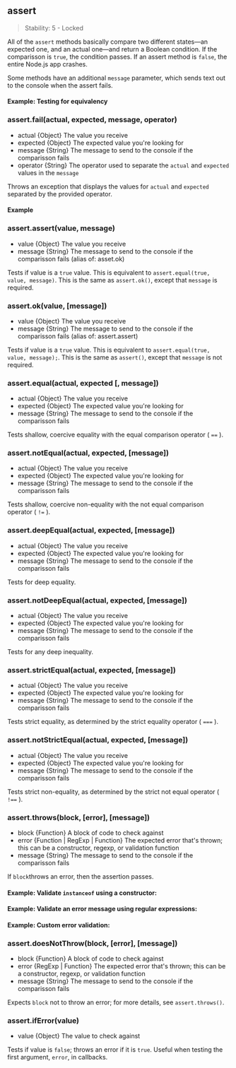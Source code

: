 ## assert

> Stability: 5 - Locked

All of the `assert` methods basically compare two different states—an expected
one, and an actual one—and return a Boolean condition. If the comparisson is
`true`, the condition passes. If an assert method is `false`, the entire Node.js
app crashes.

Some methods have an additional `message` parameter, which sends text out to the
console when the assert fails.

#### Example: Testing for equivalency

<script src='http://snippets.c9.io/github.com/c9/nodemanual.org-examples/nodejs_ref_guide/assert/assert.js?linestart=3&lineend=0&showlines=true' defer='defer'></script>

### assert.fail(actual, expected, message, operator)
- actual {Object} The value you receive
- expected {Object} The expected value you're looking for
- message {String} The message to send to the console if the comparisson fails
- operator {String} The operator used to separate the `actual` and `expected`
values in the `message`

Throws an exception that displays the values for `actual` and `expected`
separated by the provided operator.


#### Example

<script src='http://snippets.c9.io/github.com/c9/nodemanual.org-examples/nodejs_ref_guide/assert/assert.fail.js?linestart=3&lineend=0&showlines=false' defer='defer'></script>

### assert.assert(value, message)
- value {Object} The value you receive
- message {String} The message to send to the console if the comparisson fails
(alias of: asset.ok)

Tests if value is a `true` value. This is equivalent to `assert.equal(true,
value, message)`. This is the same as `assert.ok()`, except that `message` is
required.

### assert.ok(value, [message])
- value {Object} The value you receive
- message {String} The message to send to the console if the comparisson fails
(alias of: assert.assert)

Tests if value is a `true` value. This is equivalent to `assert.equal(true,
value, message);`. This is the same as `assert()`, except that `message` is not
required.

### assert.equal(actual, expected [, message])
- actual {Object} The value you receive
- expected {Object} The expected value you're looking for
- message {String} The message to send to the console if the comparisson fails

Tests shallow, coercive equality with the equal comparison operator ( `==` ).

### assert.notEqual(actual, expected, [message])
- actual {Object} The value you receive
- expected {Object} The expected value you're looking for
- message {String} The message to send to the console if the comparisson fails

Tests shallow, coercive non-equality with the not equal comparison operator (
`!=` ).

### assert.deepEqual(actual, expected, [message])
- actual {Object} The value you receive
- expected {Object} The expected value you're looking for
- message {String} The message to send to the console if the comparisson fails

Tests for deep equality.

### assert.notDeepEqual(actual, expected, [message])
- actual {Object} The value you receive
- expected {Object} The expected value you're looking for
- message {String} The message to send to the console if the comparisson fails

Tests for any deep inequality. 

### assert.strictEqual(actual, expected, [message])
- actual {Object} The value you receive
- expected {Object} The expected value you're looking for
- message {String} The message to send to the console if the comparisson fails

Tests strict equality, as determined by the strict equality operator ( `===` ).

### assert.notStrictEqual(actual, expected, [message])
- actual {Object} The value you receive
- expected {Object} The expected value you're looking for
- message {String} The message to send to the console if the comparisson fails

Tests strict non-equality, as determined by the strict not equal operator (
`!==` ).

### assert.throws(block, [error], [message])
- block {Function} A block of code to check against
- error {Function | RegExp | Function} The expected error that's thrown; this
can be a constructor, regexp, or validation function
- message {String} The message to send to the console if the comparisson fails

If `block`throws an error, then the assertion passes.

#### Example: Validate `instanceof` using a constructor:

<script src='http://snippets.c9.io/github.com/c9/nodemanual.org-examples/nodejs_ref_guid
e/assert/assert.throws_1.js?linestart=3&lineend=0&showlines=false' defer='defer'></script>

#### Example: Validate an error message using regular expressions:

<script src='http://snippets.c9.io/github.com/c9/nodemanual.org-examples/nodejs_ref_guid
e/assert/assert.throws_2.js?linestart=3&lineend=0&showlines=false' defer='defer'></script>

#### Example: Custom error validation:

<script src='http://snippets.c9.io/github.com/c9/nodemanual.org-examples/nodejs_ref_guide/assert/assert.throws_3.js?linestart=3&lineend=0&showlines=false' defer='defer'></script>

### assert.doesNotThrow(block, [error], [message])
- block {Function} A block of code to check against
- error {RegExp | Function} The expected error that's thrown; this can be a
constructor, regexp, or validation function
- message {String} The message to send to the console if the comparisson fails

Expects `block` not to throw an error; for more details, see `assert.throws()`.

### assert.ifError(value)
- value {Object} The value to check against 

Tests if value is `false`; throws an error if it is `true`. Useful when testing
the first argument, `error`, in callbacks.
